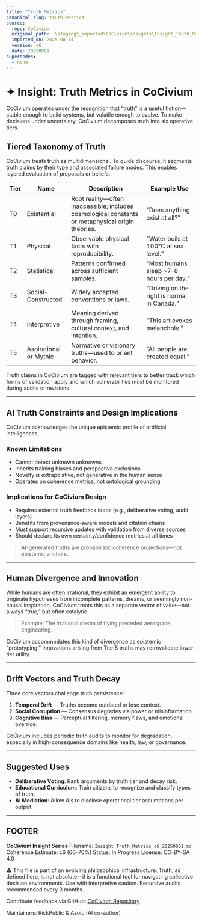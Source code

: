 ```yaml
---
title: "Truth Metrics"
canonical_slug: truth-metrics
source:
  repo: CoCivium
  original_path: .\staging\_imported\CoCivium\insights\Insight_Truth_Metrics_c6_20250801.md
  imported_on: 2025-08-14
  version: c6
  date: 20250801
supersedes:
  - none
---
```

<!-- Filename: Insight_Truth_Metrics_c6_20250801.md -->
<!-- CoCivium Insight Series | Coherence Estimate: c6 (60–70%) | Date: 2025-08-01 -->

# ✦ Insight: Truth Metrics in CoCivium

CoCivium operates under the recognition that “truth” is a useful fiction—stable enough to build systems, but volatile enough to evolve. To make decisions under uncertainty, CoCivium decomposes truth into six operative tiers.

## Tiered Taxonomy of Truth

CoCivium treats truth as multidimensional. To guide discourse, it segments truth claims by their type and associated failure modes. This enables layered evaluation of proposals or beliefs.

| Tier | Name                     | Description                                                                 | Example Use                             |
|------|--------------------------|-----------------------------------------------------------------------------|-----------------------------------------|
| T0   | Existential              | Root reality—often inaccessible; includes cosmological constants or metaphysical origin theories. | “Does anything exist at all?”           |
| T1   | Physical                 | Observable physical facts with reproducibility.                            | “Water boils at 100°C at sea level.”    |
| T2   | Statistical              | Patterns confirmed across sufficient samples.                             | “Most humans sleep ~7–8 hours per day.” |
| T3   | Social-Constructed       | Widely accepted conventions or laws.                                      | “Driving on the right is normal in Canada.” |
| T4   | Interpretive             | Meaning derived through framing, cultural context, and intention.         | “This art evokes melancholy.”           |
| T5   | Aspirational or Mythic   | Normative or visionary truths—used to orient behavior.                    | “All people are created equal.”         |

Truth claims in CoCivium are tagged with relevant tiers to better track which forms of validation apply and which vulnerabilities must be monitored during audits or revisions.

---

## AI Truth Constraints and Design Implications

CoCivium acknowledges the unique epistemic profile of artificial intelligences.

### Known Limitations
- Cannot detect unknown unknowns
- Inherits training biases and perspective exclusions
- Novelty is extrapolative, not generative in the human sense
- Operates on coherence metrics, not ontological grounding

### Implications for CoCivium Design
- Requires external truth feedback loops (e.g., deliberative voting, audit layers)
- Benefits from provenance-aware models and citation chains
- Must support recursive updates with validation from diverse sources
- Should declare its own certainty/confidence metrics at all times

> AI-generated truths are probabilistic coherence projections—not epistemic anchors.

---

## Human Divergence and Innovation

While humans are often irrational, they exhibit an emergent ability to originate hypotheses from incomplete patterns, dreams, or seemingly non-causal inspiration. CoCivium treats this as a separate vector of value—not always “true,” but often catalytic.

> Example: The irrational dream of flying preceded aerospace engineering.

CoCivium accommodates this kind of divergence as epistemic “prototyping.” Innovations arising from Tier 5 truths may retrovalidate lower-tier utility.

---

## Drift Vectors and Truth Decay

Three core vectors challenge truth persistence:

1. **Temporal Drift** — Truths become outdated or lose context.
2. **Social Corruption** — Consensus degrades via power or misinformation.
3. **Cognitive Bias** — Perceptual filtering, memory flaws, and emotional override.

CoCivium includes periodic truth audits to monitor for degradation, especially in high-consequence domains like health, law, or governance.

---

## Suggested Uses

- **Deliberative Voting**: Rank arguments by truth tier and decay risk.
- **Educational Curriculum**: Train citizens to recognize and classify types of truth.
- **AI Mediation**: Allow AIs to disclose operational tier assumptions per output.

<!-- Optional Visual todo:
Insert visual: "Six Truth Tiers, Three Drift Vectors"
Depicting tier structure on Y-axis and drift risk on X/Z axes.
-->

---

## FOOTER

**CoCivium Insight Series**
Filename: `Insight_Truth_Metrics_c6_20250801.md`
Coherence Estimate: c6 (60–70%)
Status: In Progress
License: CC-BY-SA 4.0

⚠️ This file is part of an evolving philosophical infrastructure.
Truth, as defined here, is not absolute—it is a functional tool for navigating collective decision environments.
Use with interpretive caution. Recursive audits recommended every 3 months.

Contribute feedback via GitHub: [CoCivium Repository](https://github.com/rickballard/CoCivium)

Maintainers: RickPublic & Azoic (AI co-author)





